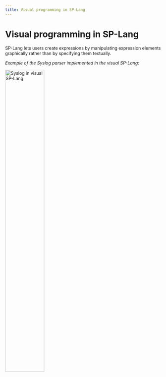 ```yaml
---
title: Visual programming in SP-Lang
---
```


# Visual programming in SP-Lang

SP-Lang lets users create expressions by manipulating expression elements graphically rather than by specifying them textually.

_Example of the Syslog parser implemented in the visual SP-Lang:_

<img src="../parser-example.jpg" alt="Syslog in visual SP-Lang" style="width: 50%;" />

